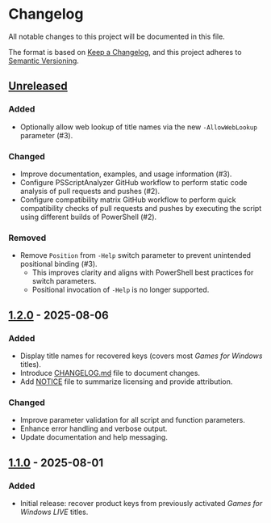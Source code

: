 # Changelog

All notable changes to this project will be documented in this file.

The format is based on [Keep a Changelog](https://keepachangelog.com/en/1.1.0/),
and this project adheres to [Semantic Versioning](https://semver.org/spec/v2.0.0.html).

## [Unreleased]

### Added

- Optionally allow web lookup of title names via the new `-AllowWebLookup` parameter (#3).

### Changed

- Improve documentation, examples, and usage information (#3).
- Configure PSScriptAnalyzer GitHub workflow to perform static code analysis of pull requests and pushes (#2).
- Configure compatibility matrix GitHub workflow to perform quick compatibility checks of pull requests and pushes by executing the script using different builds of PowerShell (#2).

### Removed

- Remove `Position` from `-Help` switch parameter to prevent unintended positional binding (#3).
  - This improves clarity and aligns with PowerShell best practices for switch parameters.
  - Positional invocation of `-Help` is no longer supported.

## [1.2.0] - 2025-08-06

### Added

- Display title names for recovered keys (covers most *Games for Windows* titles).
- Introduce [CHANGELOG.md](./CHANGELOG.md) file to document changes.
- Add [NOTICE](./NOTICE) file to summarize licensing and provide attribution.

### Changed

- Improve parameter validation for all script and function parameters.
- Enhance error handling and verbose output.
- Update documentation and help messaging.

## [1.1.0] - 2025-08-01

### Added

- Initial release: recover product keys from previously activated *Games for Windows LIVE* titles.

[unreleased]: https://github.com/elusiveeagle/recover-gfwl-keys/compare/v1.2.0...HEAD
[1.2.0]: https://github.com/elusiveeagle/recover-gfwl-keys/compare/v1.1.0...v1.2.0
[1.1.0]: https://github.com/elusiveeagle/recover-gfwl-keys/releases/tag/v1.1.0
